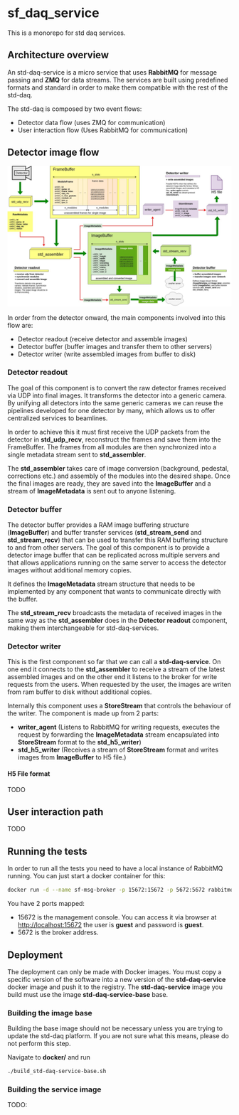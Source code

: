 # sf_daq_service

This is a monorepo for std daq services.

## Architecture overview
An std-daq-service is a micro service that uses **RabbitMQ** for message passing and **ZMQ** for data 
streams. The services are built using predefined formats and standard in order to make them compatible 
with the rest of the std-daq.

The std-daq is composed by two event flows:

- Detector data flow (uses ZMQ for communication)
- User interaction flow (Uses RabbitMQ for communication)

## Detector image flow

![Detector data flow](docs/detector_data_flow.jpg)

In order from the detector onward, the main components involved into this flow are:

- Detector readout (receive detector and assemble images)
- Detector buffer (buffer images and transfer them to other servers)
- Detector writer (write assembled images from buffer to disk)

### Detector readout
The goal of this component is to convert the raw detector frames received via UDP into final images. It transforms 
the detector into a generic camera. By unifying all detectors into the same generic cameras we can reuse the 
pipelines developed for one detector by many, which allows us to offer centralized services to beamlines.

In order to achieve this it must first receive the UDP packets from the detector in **std\_udp\_recv**,
reconstruct the frames and save them into the FrameBuffer. The frames from all modules are then synchronized into 
a single metadata stream sent to **std\_assembler**.

The **std\_assembler** takes care of image conversion (background, pedestal, corrections etc.) and assembly of the modules 
into the desired shape. Once the final images are ready, they are saved into the **ImageBuffer** and a stream of 
**ImageMetadata** is sent out to anyone listening.

### Detector buffer
The detector buffer provides a RAM image buffering structure (**ImageBuffer**) and buffer transfer services 
(**std\_stream\_send** and **std\_stream\_recv**) that can be used to transfer this RAM buffering structure to and 
from other servers. The goal of this component is to provide a detector image buffer that can be replicated across 
multiple servers and that allows applications running on the same server to access the detector images without 
additional memory copies.

It defines the **ImageMetadata** stream structure that needs to be implemented by any component that wants to 
communicate directly with the buffer.

The **std_stream_recv** broadcasts the metadata of received images in the same way as the **std\_assembler** does
in the **Detector readout** component, making them interchangeable for std-daq-services.

### Detector writer
This is the first component so far that we can call a **std-daq-service**. On one end it connects to the 
**std\_assembler** to receive a stream of the latest assembled images and on the other end it listens to the broker
for write requests from the users. When requested by the user, the images are writen from ram buffer to disk 
without additional copies. 

Internally this component uses a **StoreStream** that controls the behaviour of the writer. The component is made 
up from 2 parts:

- **writer\_agent** (Listens to RabbitMQ for writing requests, executes the request by forwarding 
the **ImageMetadata** stream encapsulated into **StoreStream** format to the **std\_h5\_writer**)
- **std\_h5\_writer** (Receives a stream of **StoreStream** format and writes images from **ImageBuffer** to H5 file.)

#### H5 File format

TODO

## User interaction path
TODO

## Running the tests

In order to run all the tests you need to have a local 
instance of RabbitMQ running. You can just start a 
docker container for this:

```bash
docker run -d --name sf-msg-broker -p 15672:15672 -p 5672:5672 rabbitmq:3-management
```

You have 2 ports mapped:

- 15672 is the management console. You can access it via browser at [http://localhost:15672](http://localhost:15672)
the user is **guest** and password is **guest**.
- 5672 is the broker address. 

## Deployment

The deployment can only be made with Docker images. You must copy a specific version of the software into 
a new version of the **std-daq-service** docker image and push it to the registry. The **std-daq-service**
image you build must use the image **std-daq-service-base** base.

### Building the image base

Building the base image should not be necessary unless you are trying to update the std-daq platform. If 
you are not sure what this means, please do not perform this step.

Navigate to **docker/** and run 
```bash
./build_std-daq-service-base.sh
```

### Building the service image

TODO: